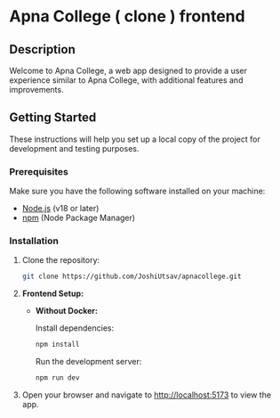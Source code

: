 # Apna College ( clone ) frontend

## Description

Welcome to Apna College, a web app designed to provide a user experience similar to Apna College, with additional features and improvements.

## Getting Started

These instructions will help you set up a local copy of the project for development and testing purposes.

### Prerequisites

Make sure you have the following software installed on your machine:

- [Node.js](https://nodejs.org/) (v18 or later)
- [npm](https://www.npmjs.com/) (Node Package Manager)

### Installation

1. Clone the repository:

   ```bash
   git clone https://github.com/JoshiUtsav/apnacollege.git
   ```

3. **Frontend Setup:**

   - **Without Docker:**

     Install dependencies:

     ```bash
     npm install
     ```

     Run the development server:

     ```bash
     npm run dev
     ```

4. Open your browser and navigate to [http://localhost:5173](http://localhost:5173) to view the app.
